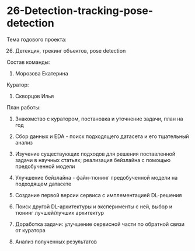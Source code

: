 # 26-Detection-tracking-pose-detection
Тема годового проекта:

26. Детекция, трекинг объектов, pose detection

Состав команды:
1. Морозова Екатерина

Куратор:
1. Скворцов Илья

План работы:
1. Знакомство с куратором, постановка и уточнение задачи, план на год

2. Сбор данных и EDA - поиск подходящего датасета и его тщательный анализ

3. Изучение существующих подходов для решения поставленной задачи в научных статьях; реализация бейзлайна с помощью предобученной модели

4. Улучшение бейзлайна - файн-тюнинг предобученной модели на подходящем датасете

5. Создание первой версии сервиса с имплементацией DL-решения

6. Поиск другой DL-архитектуры и эксперименты с ней, выбор и тюнинг лучшей/лучших архитектур

7. Доработка задачи: улучшение сервисной части по обратной связи от куратора

8.  Анализ полученных результатов
